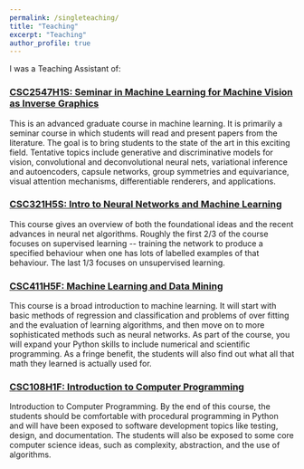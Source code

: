 ```yaml
---
permalink: /singleteaching/
title: "Teaching"
excerpt: "Teaching"
author_profile: true
---
```


I was a Teaching Assistant of:
### [CSC2547H1S: Seminar in Machine Learning for Machine Vision as Inverse Graphics](http://www.cs.toronto.edu/~bonner/courses/2020s/csc2547/)

This is an advanced graduate course in machine learning. It is primarily a seminar course in which students will read and present papers from the literature. The goal is to bring students to the state of the art in this exciting field. Tentative topics include generative and discriminative models for vision, convolutional and deconvolutional neural nets, variational inference and autoencoders, capsule networks, group symmetries and equivariance, visual attention mechanisms, differentiable renderers, and applications.

### [CSC321H5S: Intro to Neural Networks and Machine Learning](http://www.cs.toronto.edu/~lczhang/321/team.html)

This course gives an overview of both the foundational ideas and the recent advances in neural net algorithms. Roughly the first 2/3 of the course focuses on supervised learning -- training the network to produce a specified behaviour when one has lots of labelled examples of that behaviour. The last 1/3 focuses on unsupervised learning.

### [CSC411H5F: Machine Learning and Data Mining](http://www.cs.toronto.edu/~bonner/courses/2019f/csc411/)

This course is a broad introduction to machine learning.  It will start with basic methods of regression and classification and problems of over fitting and the evaluation of learning algorithms, and then move on to more sophisticated methods such as neural networks.  As part of the course, you will expand your Python skills to include numerical and scientific programming. As a fringe benefit, the students will also find out what all that math they learned is actually used for.

### [CSC108H1F: Introduction to Computer Programming](https://www.teach.cs.toronto.edu//~csc108h/fall/)

Introduction to Computer Programming. By the end of this course, the students should be
comfortable with procedural programming in Python and will have been exposed to software development topics
like testing, design, and documentation. The students will also be exposed to some core computer science ideas, such as
complexity, abstraction, and the use of algorithms.
